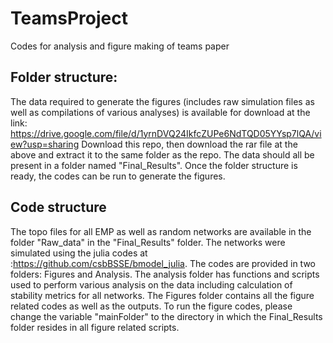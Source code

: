 # TeamsProject
Codes for analysis and figure making of teams paper
## Folder structure:

The data required to generate the figures (includes raw simulation files as well as compilations of various analyses) is available for download at the link: https://drive.google.com/file/d/1yrnDVQ24IkfcZUPe6NdTQD05YYsp7lQA/view?usp=sharing
Download this repo, then download the rar file at the above and extract it to the same folder as the repo. The data should all be present in a folder named "Final_Results". Once the folder structure is ready, the codes can be run to generate the figures. 

## Code structure
The topo files for all EMP as well as random networks are available in the folder "Raw_data" in the "Final_Results" folder. The networks were simulated using the julia codes at :https://github.com/csbBSSE/bmodel_julia. 
The codes are provided in two folders: Figures and Analysis. The analysis folder has functions and scripts used to perform various analysis on the data including calculation of stability metrics for all networks. The Figures folder contains all the figure related codes as well as the outputs. To run the figure codes, please change the variable "mainFolder" to the directory in which the Final_Results folder resides in all figure related scripts. 
